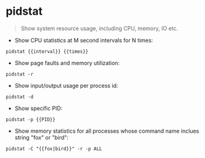 # pidstat

> Show system resource usage, including CPU, memory, IO etc.

- Show CPU statistics at M second intervals for N times:

`pidstat {{interval}} {{times}}`

- Show page faults and memory utilization:

`pidstat -r`

- Show input/output usage per process id:

`pidstat -d`

- Show specific PID:

`pidstat -p {{PID}}`

- Show memory statistics for all processes whose command name inclues string "fox" or "bird":

`pidstat -C "{{fox|bird}}" -r -p ALL`
